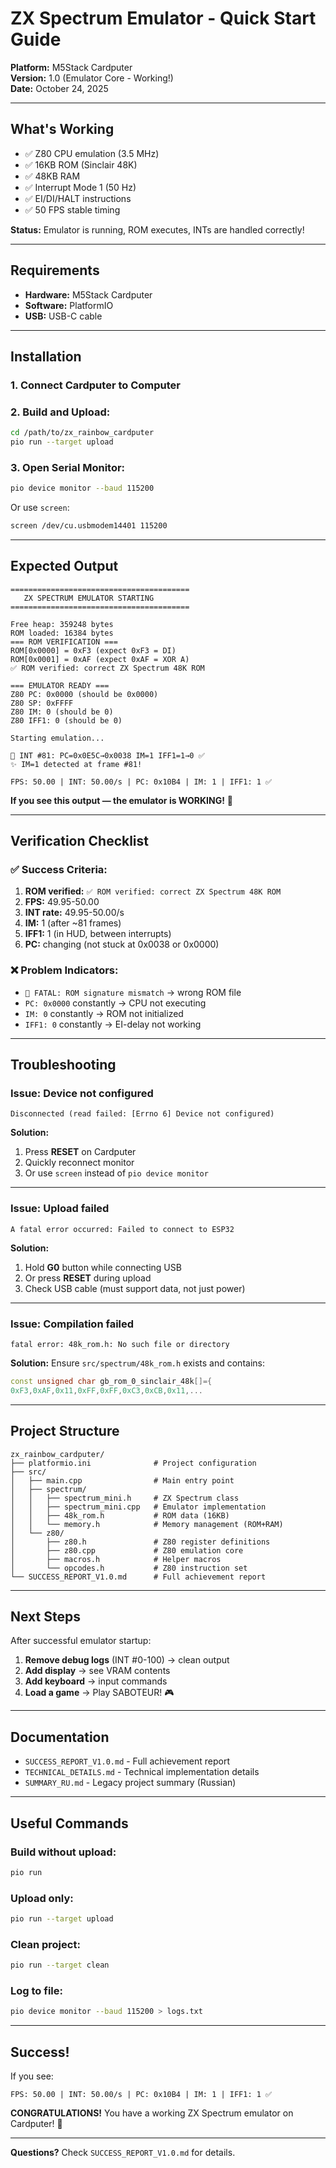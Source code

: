 # ZX Spectrum Emulator - Quick Start Guide

**Platform:** M5Stack Cardputer  
**Version:** 1.0 (Emulator Core - Working!)  
**Date:** October 24, 2025

---

## What's Working

- ✅ Z80 CPU emulation (3.5 MHz)
- ✅ 16KB ROM (Sinclair 48K)
- ✅ 48KB RAM
- ✅ Interrupt Mode 1 (50 Hz)
- ✅ EI/DI/HALT instructions
- ✅ 50 FPS stable timing

**Status:** Emulator is running, ROM executes, INTs are handled correctly!

---

## Requirements

- **Hardware:** M5Stack Cardputer
- **Software:** PlatformIO
- **USB:** USB-C cable

---

## Installation

### 1. Connect Cardputer to Computer

### 2. Build and Upload:
```bash
cd /path/to/zx_rainbow_cardputer
pio run --target upload
```

### 3. Open Serial Monitor:
```bash
pio device monitor --baud 115200
```

Or use `screen`:
```bash
screen /dev/cu.usbmodem14401 115200
```

---

## Expected Output

```
========================================
   ZX SPECTRUM EMULATOR STARTING
========================================

Free heap: 359248 bytes
ROM loaded: 16384 bytes
=== ROM VERIFICATION ===
ROM[0x0000] = 0xF3 (expect 0xF3 = DI)
ROM[0x0001] = 0xAF (expect 0xAF = XOR A)
✅ ROM verified: correct ZX Spectrum 48K ROM

=== EMULATOR READY ===
Z80 PC: 0x0000 (should be 0x0000)
Z80 SP: 0xFFFF
Z80 IM: 0 (should be 0)
Z80 IFF1: 0 (should be 0)

Starting emulation...

🎯 INT #81: PC=0x0E5C→0x0038 IM=1 IFF1=1→0 ✅
✨ IM=1 detected at frame #81!

FPS: 50.00 | INT: 50.00/s | PC: 0x10B4 | IM: 1 | IFF1: 1 ✅
```

**If you see this output — the emulator is WORKING!** 🎉

---

## Verification Checklist

### ✅ Success Criteria:

1. **ROM verified:** `✅ ROM verified: correct ZX Spectrum 48K ROM`
2. **FPS:** 49.95-50.00
3. **INT rate:** 49.95-50.00/s
4. **IM:** 1 (after ~81 frames)
5. **IFF1:** 1 (in HUD, between interrupts)
6. **PC:** changing (not stuck at 0x0038 or 0x0000)

### ❌ Problem Indicators:

- `🔴 FATAL: ROM signature mismatch` → wrong ROM file
- `PC: 0x0000` constantly → CPU not executing
- `IM: 0` constantly → ROM not initialized
- `IFF1: 0` constantly → EI-delay not working

---

## Troubleshooting

### Issue: Device not configured
```
Disconnected (read failed: [Errno 6] Device not configured)
```

**Solution:**
1. Press **RESET** on Cardputer
2. Quickly reconnect monitor
3. Or use `screen` instead of `pio device monitor`

---

### Issue: Upload failed
```
A fatal error occurred: Failed to connect to ESP32
```

**Solution:**
1. Hold **G0** button while connecting USB
2. Or press **RESET** during upload
3. Check USB cable (must support data, not just power)

---

### Issue: Compilation failed
```
fatal error: 48k_rom.h: No such file or directory
```

**Solution:**
Ensure `src/spectrum/48k_rom.h` exists and contains:
```cpp
const unsigned char gb_rom_0_sinclair_48k[]={
0xF3,0xAF,0x11,0xFF,0xFF,0xC3,0xCB,0x11,...
```

---

## Project Structure

```
zx_rainbow_cardputer/
├── platformio.ini              # Project configuration
├── src/
│   ├── main.cpp                # Main entry point
│   ├── spectrum/
│   │   ├── spectrum_mini.h     # ZX Spectrum class
│   │   ├── spectrum_mini.cpp   # Emulator implementation
│   │   ├── 48k_rom.h           # ROM data (16KB)
│   │   └── memory.h            # Memory management (ROM+RAM)
│   └── z80/
│       ├── z80.h               # Z80 register definitions
│       ├── z80.cpp             # Z80 emulation core
│       ├── macros.h            # Helper macros
│       └── opcodes.h           # Z80 instruction set
└── SUCCESS_REPORT_V1.0.md      # Full achievement report
```

---

## Next Steps

After successful emulator startup:

1. **Remove debug logs** (INT #0-100) → clean output
2. **Add display** → see VRAM contents
3. **Add keyboard** → input commands
4. **Load a game** → Play SABOTEUR! 🎮

---

## Documentation

- `SUCCESS_REPORT_V1.0.md` - Full achievement report
- `TECHNICAL_DETAILS.md` - Technical implementation details
- `SUMMARY_RU.md` - Legacy project summary (Russian)

---

## Useful Commands

### Build without upload:
```bash
pio run
```

### Upload only:
```bash
pio run --target upload
```

### Clean project:
```bash
pio run --target clean
```

### Log to file:
```bash
pio device monitor --baud 115200 > logs.txt
```

---

## Success!

If you see:
```
FPS: 50.00 | INT: 50.00/s | PC: 0x10B4 | IM: 1 | IFF1: 1 ✅
```

**CONGRATULATIONS!** You have a working ZX Spectrum emulator on Cardputer! 🚀

---

**Questions?** Check `SUCCESS_REPORT_V1.0.md` for details.

